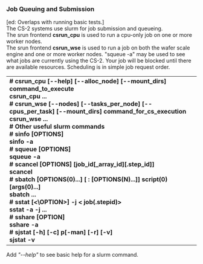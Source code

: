 ### Job Queuing and Submission
[ed: Overlaps with running basic tests.]<br>
The CS-2 systems use slurm for job submission and queueing.<br>
The srun frontend **csrun_cpu** is used to run a cpu-only job on one or more worker nodes.<br>
The srun frontend **csrun_wse** is used to run a job on both the wafer scale engine and one or more worker nodes.
"squeue -a" may be used to see what jobs are currently using the CS-2. Your job will be blocked until there are available resources. Scheduling is in simple job request order. 
<table>
<tbody>
<tr class="odd">
<td><strong>
# csrun_cpu [--help] [--alloc_node] [--mount_dirs] command_to_execute<br>
csrun_cpu ...<br>
# csrun_wse [--nodes] [--tasks_per_node] [--cpus_per_task] [--mount_dirs] command_for_cs_execution</br>
csrun_wse ...<br>
# Other useful slurm commands <br>
# sinfo [OPTIONS]<br>
sinfo -a<br>
# squeue [OPTIONS]</br>
squeue -a<br>
# scancel [OPTIONS] [job_id[_array_id][.step_id]]</br>
scancel <jobid><br>
# sbatch [OPTIONS(0)...] [ : [OPTIONS(N)...]] script(0) [args(0)...]<br>
sbatch ...<br>
# sstat [<\OPTION>] -j < job(.stepid)><br>
sstat -a -j ...<br>
# sshare [OPTION]<br>
sshare -a<br>
# sjstat [-h] [-c] p[-man] [-r] [-v]<br>
sjstat -v<br>
</strong></td>
</tr>
</tbody>
</table>

Add *"--help"* to see basic help for a slurm command.


